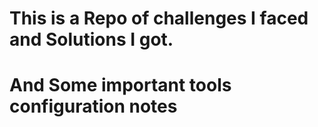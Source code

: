 # This is a Repo of challenges I faced and Solutions I got.
# And Some important tools configuration notes
